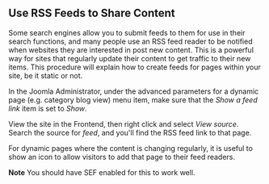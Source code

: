 <!-- Filename: Using_RSS_Feeds_To_Share_Content / Display title: Using RSS Feeds To Share Content -->

## Use RSS Feeds to Share Content

Some search engines allow you to submit feeds to them for use in their
search functions, and many people use an RSS feed reader to be notified
when websites they are interested in post new content. This is a
powerful way for sites that regularly update their content to get
traffic to their new items. This procedure will explain how to create
feeds for pages within your site, be it static or not.

In the Joomla Administrator, under the advanced parameters for a dynamic
page (e.g. category blog view) menu item, make sure that the *Show a
feed link* item is set to *Show*.

View the site in the Frontend, then right click and select *View
source*. Search the source for *feed*, and you'll find the RSS feed link
to that page.

For dynamic pages where the content is changing regularly, it is useful
to show an icon to allow visitors to add that page to their feed
readers.

**Note** You should have SEF enabled for this to work well.
